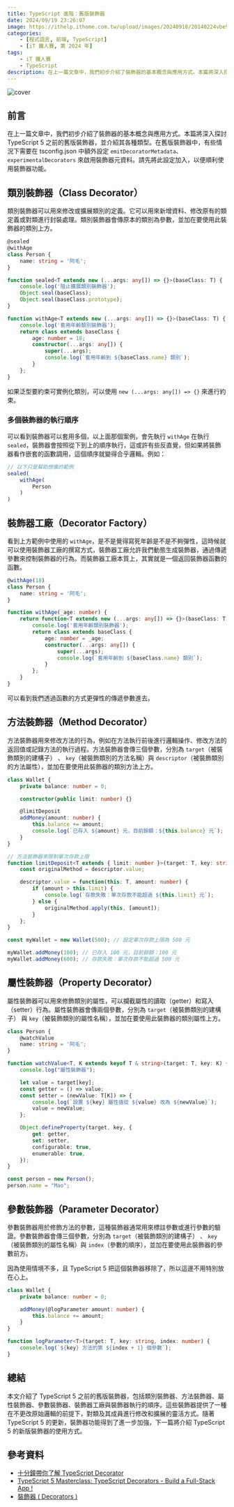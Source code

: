 ```yaml
---
title: TypeScript 進階：舊版裝飾器
date: 2024/09/19 23:26:07
image: https://ithelp.ithome.com.tw/upload/images/20240918/20140224vbe9TdorME.png
categories:
    - [程式語言, 前端, TypeScript]
    - [iT 鐵人賽, 第 2024 年]
tags: 
    - iT 鐵人賽
    - TypeScript
description: 在上一篇文章中，我們初步介紹了裝飾器的基本概念與應用方式。本篇將深入探討 TypeScript 5 之前的舊版裝飾器，並介紹其各種類型。在舊版裝飾器中，有些情況下需要在 tsconfig.json 中額外設定 emitDecoratorMetadata、experimentalDecorators 來啟用裝飾器元資料。請先將此設定加入，以便順利使用裝飾器功能。
---
```


![cover](https://ithelp.ithome.com.tw/upload/images/20240919/20140224BMWkTkEKiF.png)

## 前言

在上一篇文章中，我們初步介紹了裝飾器的基本概念與應用方式。本篇將深入探討 TypeScript 5 之前的舊版裝飾器，並介紹其各種類型。在舊版裝飾器中，有些情況下需要在 tsconfig.json 中額外設定 `emitDecoratorMetadata`、`experimentalDecorators` 來啟用裝飾器元資料。請先將此設定加入，以便順利使用裝飾器功能。

## 類別裝飾器（Class Decorator）

類別裝飾器可以用來修改或擴展類別的定義。它可以用來新增資料、修改原有的類定義或對類進行封裝處理。類別裝飾器會傳原本的類別為參數，並加在要使用此裝飾器的類別上方。

```ts
@sealed
@withAge
class Person {
    name: string = '阿毛';
}

function sealed<T extends new (...args: any[]) => {}>(baseClass: T) {
    console.log('阻止擴展類別裝飾器');
    Object.seal(baseClass);
    Object.seal(baseClass.prototype);
}

function withAge<T extends new (...args: any[]) => {}>(baseClass: T) {
    console.log('套用年齡類別裝飾器');
    return class extends baseClass {
        age: number = 18;
        constructor(...args: any[]) {
            super(...args);
            console.log(`套用年齡到 ${baseClass.name} 類別`);
        }
    };
}
```

如果泛型要約束可實例化類別，可以使用 `new (...args: any[]) => {}` 來進行約束。

### 多個裝飾器的執行順序

可以看到裝飾器可以套用多個，以上面那個案例，會先執行 `withAge` 在執行 `sealed`，裝飾器會按照從下到上的順序執行，這或許有些反直覺，但如果將裝飾器看作嵌套的函數調用，這個順序就變得合乎邏輯。例如：

```ts
// 以下只是幫助想像的範例
sealed(
    withAge(
        Person
    )
)
```

## 裝飾器工廠（Decorator Factory）

看到上方範例中使用的 `withAge`，是不是覺得寫死年齡是不是不夠彈性，這時候就可以使用裝飾器工廠的撰寫方式，裝飾器工廠允許我們動態生成裝飾器，通過傳遞參數來控制裝飾器的行為。而裝飾器工廠本質上，其實就是一個返回裝飾器函數的函數。

```ts
@withAge(18)
class Person {
    name: string = '阿毛';
}

function withAge(_age: number) {
    return function<T extends new (...args: any[]) => {}>(baseClass: T) {
        console.log('套用年齡類別裝飾器');
        return class extends baseClass {
            age: number = _age;
            constructor(...args: any[]) {
                super(...args);
                console.log(`套用年齡到 ${baseClass.name} 類別`);
            }
        };
    }
}
```

可以看到我們透過函數的方式更彈性的傳遞參數進去。

## 方法裝飾器（Method Decorator）

方法裝飾器用來修改方法的行為，例如在方法執行前後進行邏輯操作、修改方法的返回值或記錄方法的執行過程。方法裝飾器會傳三個參數，分別為 `target`（被裝飾類別的建構子） 、 `key`（被裝飾類別的方法名稱）與 `descriptor`（被裝飾類別的方法屬性），並加在要使用此裝飾器的類別方法上方。

```ts
class Wallet {
    private balance: number = 0;

    constructor(public limit: number) {}

    @limitDeposit
    addMoney(amount: number) {
        this.balance += amount;
        console.log(`已存入 ${amount} 元，目前餘額：${this.balance} 元`);
    }
}

// 方法裝飾器來限制單次存款上限
function limitDeposit<T extends { limit: number }>(target: T, key: string, descriptor: PropertyDescriptor) {
    const originalMethod = descriptor.value;

    descriptor.value = function(this: T, amount: number) {
        if (amount > this.limit) {
            console.log(`存款失敗：單次存款不能超過 ${this.limit} 元`);
        } else {
            originalMethod.apply(this, [amount]);
        }
    };
}

const myWallet = new Wallet(500); // 設定單次存款上限為 500 元

myWallet.addMoney(100); // 已存入 100 元，目前餘額：100 元
myWallet.addMoney(600); // 存款失敗：單次存款不能超過 500 元
```

## 屬性裝飾器（Property Decorator）

屬性裝飾器可以用來修飾類別的屬性，可以攔截屬性的讀取（getter）和寫入（setter）行為。屬性裝飾器會傳兩個參數，分別為 `target`（被裝飾類別的建構子） 與 `key`（被裝飾類別的屬性名稱），並加在要使用此裝飾器的類別屬性上方。

```ts
class Person {
    @watchValue
    name: string = '阿毛';
}

function watchValue<T, K extends keyof T & string>(target: T, key: K) {
    console.log("屬性裝飾器");

    let value = target[key];
    const getter = () => value;
    const setter = (newValue: T[K]) => {
        console.log(`設置 ${key} 屬性值從 ${value} 改為 ${newValue}`);
        value = newValue;
    };

    Object.defineProperty(target, key, {
        get: getter,
        set: setter,
        configurable: true,
        enumerable: true,
    });
}

const person = new Person();
person.name = "Mao";
```

## 參數裝飾器（Parameter Decorator）

參數裝飾器用於修飾方法的參數，這種裝飾器通常用來標註參數或進行參數的驗證。參數裝飾器會傳三個參數，分別為 `target`（被裝飾類別的建構子） 、 `key`（被裝飾類別的屬性名稱）與 `index`（參數的順序），並加在要使用此裝飾器的參數前方。

因為使用情境不多，且 TypeScript 5 把這個裝飾器移除了，所以這邊不用特別放在心上。

```ts
class Wallet {
    private balance: number = 0;

    addMoney(@logParameter amount: number) {
        this.balance += amount;
    }
}

function logParameter<T>(target: T, key: string, index: number) {
    console.log(`${key} 方法的第 ${index + 1} 個參數`);
}
```

## 總結

本文介紹了 TypeScript 5 之前的舊版裝飾器，包括類別裝飾器、方法裝飾器、屬性裝飾器、參數裝飾器、裝飾器工廠與裝飾器執行的順序。這些裝飾器提供了一種在不更改原始邏輯的前提下，對類及其成員進行修改和擴展的靈活方式。隨著 TypeScript 5 的更新，裝飾器功能得到了進一步加強，下一篇將介紹 TypeScript 5 的新版裝飾器的使用方式。

## 參考資料

- [十分鐘帶你了解 TypeScript Decorator](https://oldmo860617.medium.com/%E5%8D%81%E5%88%86%E9%90%98%E5%B8%B6%E4%BD%A0%E4%BA%86%E8%A7%A3-typescript-decorator-48c2ae9e246d)
- [TypeScript 5 Masterclass: TypeScript Decorators - Build a Full-Stack App !](https://www.youtube.com/watch?v=h_f8e246YgQ&list=PLzb46hGUzitC1kGzPcy8tlQNxYbFsuqMO&index=13)
- [裝飾器 ( Decorators )](https://ithelp.ithome.com.tw/articles/10330160)